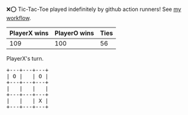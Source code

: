 :x::o: Tic-Tac-Toe played indefinitely by github action runners! See [my workflow](.github/workflows/play.yaml).

|PlayerX wins|PlayerO wins|Ties|
|-|-|-|
|109|100|56|

PlayerX's turn.

<pre>
+---+---+---+
| O |   | O |
+---+---+---+
|   |   |   |
+---+---+---+
|   |   | X |
+---+---+---+
</pre>